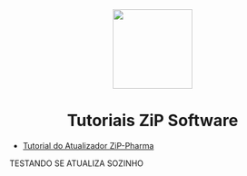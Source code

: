 <div align="center">
        <img width="140" tilte="Logo ZiP" src="https://github.com/zip-software2020/Tutoriais/blob/main/AtualizadorPharma/img/Sem%20Título-1.png"/>
        <h1><strong>Tutoriais ZiP Software</strong></h1>
</div>

- [Tutorial do Atualizador ZiP-Pharma](https://github.com/zip-software2020/Tutoriais/blob/main/AtualizadorPharma/README.md)

TESTANDO SE ATUALIZA SOZINHO

